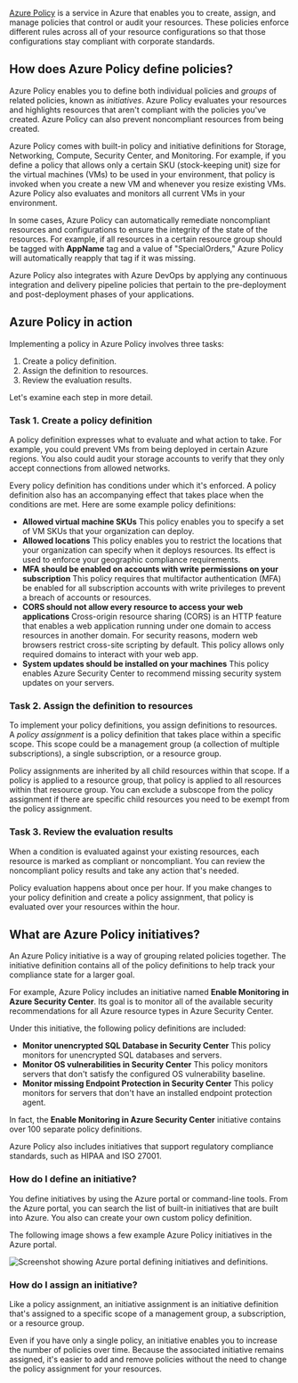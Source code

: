[Azure Policy](https://azure.microsoft.com/services/azure-policy) is a service in Azure that enables you to create, assign, and manage policies that control or audit your resources. These policies enforce different rules across all of your resource configurations so that those configurations stay compliant with corporate standards.

## How does Azure Policy define policies?

Azure Policy enables you to define both individual policies and _groups_ of related policies, known as _initiatives_. Azure Policy evaluates your resources and highlights resources that aren't compliant with the policies you've created. Azure Policy can also prevent noncompliant resources from being created.

Azure Policy comes with built-in policy and initiative definitions for Storage, Networking, Compute, Security Center, and Monitoring. For example, if you define a policy that allows only a certain SKU (stock-keeping unit) size for the virtual machines (VMs) to be used in your environment, that policy is invoked when you create a new VM and whenever you resize existing VMs. Azure Policy also evaluates and monitors all current VMs in your environment.

In some cases, Azure Policy can automatically remediate noncompliant resources and configurations to ensure the integrity of the state of the resources. For example, if all resources in a certain resource group should be tagged with **AppName** tag and a value of "SpecialOrders," Azure Policy will automatically reapply that tag if it was missing.

Azure Policy also integrates with Azure DevOps by applying any continuous integration and delivery pipeline policies that pertain to the pre-deployment and post-deployment phases of your applications.

## Azure Policy in action

Implementing a policy in Azure Policy involves three tasks:

1. Create a policy definition.
2. Assign the definition to resources.
3. Review the evaluation results.

Let's examine each step in more detail.

### Task 1. Create a policy definition

A policy definition expresses what to evaluate and what action to take. For example, you could prevent VMs from being deployed in certain Azure regions. You also could audit your storage accounts to verify that they only accept connections from allowed networks.

Every policy definition has conditions under which it's enforced. A policy definition also has an accompanying effect that takes place when the conditions are met. Here are some example policy definitions:

- **Allowed virtual machine SKUs** This policy enables you to specify a set of VM SKUs that your organization can deploy.
- **Allowed locations** This policy enables you to restrict the locations that your organization can specify when it deploys resources. Its effect is used to enforce your geographic compliance requirements.
- **MFA should be enabled on accounts with write permissions on your subscription** This policy requires that multifactor authentication (MFA) be enabled for all subscription accounts with write privileges to prevent a breach of accounts or resources.
- **CORS should not allow every resource to access your web applications** Cross-origin resource sharing (CORS) is an HTTP feature that enables a web application running under one domain to access resources in another domain. For security reasons, modern web browsers restrict cross-site scripting by default. This policy allows only required domains to interact with your web app.
- **System updates should be installed on your machines** This policy enables Azure Security Center to recommend missing security system updates on your servers.

### Task 2. Assign the definition to resources

To implement your policy definitions, you assign definitions to resources. A _policy assignment_ is a policy definition that takes place within a specific scope. This scope could be a management group (a collection of multiple subscriptions), a single subscription, or a resource group.

Policy assignments are inherited by all child resources within that scope. If a policy is applied to a resource group, that policy is applied to all resources within that resource group. You can exclude a subscope from the policy assignment if there are specific child resources you need to be exempt from the policy assignment.

### Task 3. Review the evaluation results

When a condition is evaluated against your existing resources, each resource is marked as compliant or noncompliant. You can review the noncompliant policy results and take any action that's needed.

Policy evaluation happens about once per hour. If you make changes to your policy definition and create a policy assignment, that policy is evaluated over your resources within the hour.

## What are Azure Policy initiatives?

An Azure Policy initiative is a way of grouping related policies together. The initiative definition contains all of the policy definitions to help track your compliance state for a larger goal.

For example, Azure Policy includes an initiative named **Enable Monitoring in Azure Security Center**. Its goal is to monitor all of the available security recommendations for all Azure resource types in Azure Security Center.

Under this initiative, the following policy definitions are included:

- **Monitor unencrypted SQL Database in Security Center** This policy monitors for unencrypted SQL databases and servers.
- **Monitor OS vulnerabilities in Security Center** This policy monitors servers that don't satisfy the configured OS vulnerability baseline.
- **Monitor missing Endpoint Protection in Security Center** This policy monitors for servers that don't have an installed endpoint protection agent.

In fact, the **Enable Monitoring in Azure Security Center** initiative contains over 100 separate policy definitions.

Azure Policy also includes initiatives that support regulatory compliance standards, such as HIPAA and ISO 27001.

### How do I define an initiative?

You define initiatives by using the Azure portal or command-line tools. From the Azure portal, you can search the list of built-in initiatives that are built into Azure. You also can create your own custom policy definition.

The following image shows a few example Azure Policy initiatives in the Azure portal.

![Screenshot showing Azure portal defining initiatives and definitions.](https://learn.microsoft.com/en-us/training/azure-fundamentals/build-cloud-governance-strategy-azure/media/3-define-initiatives-a834dde7.png)

### How do I assign an initiative?

Like a policy assignment, an initiative assignment is an initiative definition that's assigned to a specific scope of a management group, a subscription, or a resource group.

Even if you have only a single policy, an initiative enables you to increase the number of policies over time. Because the associated initiative remains assigned, it's easier to add and remove policies without the need to change the policy assignment for your resources. 